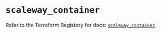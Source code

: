 # `scaleway_container`

Refer to the Terraform Registory for docs: [`scaleway_container`](https://registry.terraform.io/providers/scaleway/scaleway/2.21.0/docs/resources/container).
